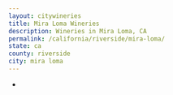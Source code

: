 ```yaml
---
layout: citywineries
title: Mira Loma Wineries
description: Wineries in Mira Loma, CA
permalink: /california/riverside/mira-loma/
state: ca
county: riverside
city: mira loma
---
```

-
